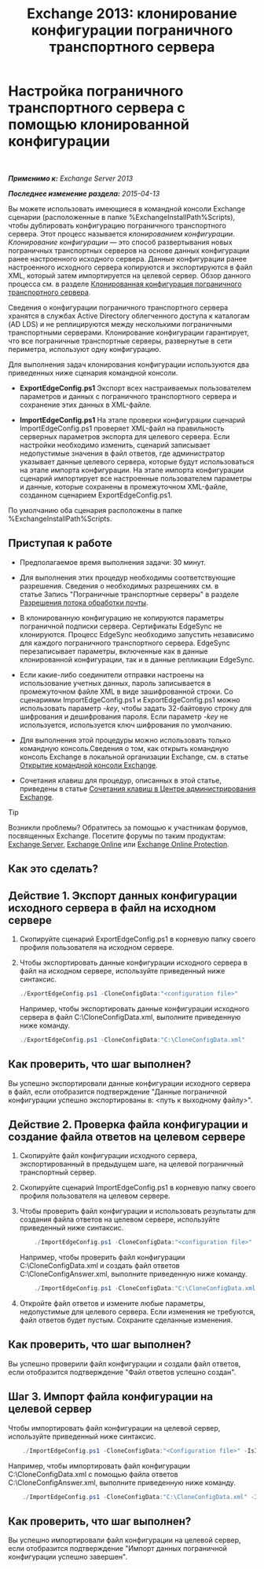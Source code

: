 ﻿---
title: 'Exchange 2013: клонирование конфигурации пограничного транспортного сервера'
TOCTitle: Настройка пограничного транспортного сервера с помощью клонированной конфигурации
ms:assetid: 0bbc83e3-e5e8-4480-a8a6-15f035360856
ms:mtpsurl: https://technet.microsoft.com/ru-ru/library/Aa996008(v=EXCHG.150)
ms:contentKeyID: 61183370
ms.date: 04/30/2018
mtps_version: v=EXCHG.150
ms.translationtype: HT
---

# Настройка пограничного транспортного сервера с помощью клонированной конфигурации

 

_**Применимо к:** Exchange Server 2013_

_**Последнее изменение раздела:** 2015-04-13_

Вы можете использовать имеющиеся в командной консоли Exchange сценарии (расположенные в папке %ExchangeInstallPath%Scripts), чтобы дублировать конфигурацию пограничного транспортного сервера. Этот процесс называется *клонированием конфигурации*. *Клонирование конфигурации* — это способ развертывания новых пограничных транспортных серверов на основе данных конфигурации ранее настроенного исходного сервера. Данные конфигурации ранее настроенного исходного сервера копируются и экспортируются в файл XML, который затем импортируется на целевой сервер. Обзор данного процесса см. в разделе [Клонированная конфигурация пограничного транспортного сервера](edge-transport-server-cloned-configuration-exchange-2013-help.md).

Сведения о конфигурации пограничного транспортного сервера хранятся в службах Active Directory облегченного доступа к каталогам (AD LDS) и не реплицируются между несколькими пограничными транспортными серверами. Клонирование конфигурации гарантирует, что все пограничные транспортные серверы, развернутые в сети периметра, используют одну конфигурацию.

Для выполнения задач клонирования конфигурации используются два приведенных ниже сценария командной консоли.

  - **ExportEdgeConfig.ps1** Экспорт всех настраиваемых пользователем параметров и данных с пограничного транспортного сервера и сохранение этих данных в XML-файле.

  - **ImportEdgeConfig.ps1** На этапе проверки конфигурации сценарий ImportEdgeConfig.ps1 проверяет XML-файл на правильность серверных параметров экспорта для целевого сервера. Если настройки необходимо изменить, сценарий записывает недопустимые значения в файл ответов, где администратор указывает данные целевого сервера, которые будут использоваться на этапе импорта конфигурации. На этапе импорта конфигурации сценарий импортирует все настроенные пользователем параметры и данные, которые сохранены в промежуточном XML-файле, созданном сценарием ExportEdgeConfig.ps1.

По умолчанию оба сценария расположены в папке %ExchangeInstallPath%Scripts.

## Приступая к работе

  - Предполагаемое время выполнения задачи: 30 минут.

  - Для выполнения этих процедур необходимы соответствующие разрешения. Сведения о необходимых разрешениях см. в статье Запись "Пограничные транспортные серверы" в разделе [Разрешения потока обработки почты](mail-flow-permissions-exchange-2013-help.md).

  - В клонированную конфигурацию не копируются параметры пограничной подписки сервера. Сертификаты EdgeSync не клонируются. Процесс EdgeSync необходимо запустить независимо для каждого пограничного транспортного сервера. EdgeSync перезаписывает параметры, включенные как в данные клонированной конфигурации, так и в данные репликации EdgeSync.

  - Если какие-либо соединители отправки настроены на использование учетных данных, пароль записывается в промежуточном файле XML в виде зашифрованной строки. Со сценариями ImportEdgeConfig.ps1 и ExportEdgeConfig.ps1 можно использовать параметр *-key*, чтобы задать 32-байтовую строку для шифрования и дешифрования пароля. Если параметр *-key* не используется, используется ключ шифрования по умолчанию.

  - Для выполнения этой процедуры можно использовать только командную консоль.Сведения о том, как открыть командную консоль Exchange в локальной организации Exchange, см. в статье [Открытие командной консоли Exchange](https://technet.microsoft.com/ru-ru/library/dd638134\(v=exchg.150\)).

  - Сочетания клавиш для процедур, описанных в этой статье, приведены в статье [Сочетания клавиш в Центре администрирования Exchange](keyboard-shortcuts-in-the-exchange-admin-center-exchange-online-protection-help.md).

> [!TIP]  
> Возникли проблемы? Обратитесь за помощью к участникам форумов, посвященных Exchange. Посетите форумы по таким продуктам: <a href="https://go.microsoft.com/fwlink/p/?linkid=60612">Exchange Server</a>, <a href="https://go.microsoft.com/fwlink/p/?linkid=267542">Exchange Online</a> или <a href="https://go.microsoft.com/fwlink/p/?linkid=285351">Exchange Online Protection</a>.


## Как это сделать?

## Действие 1. Экспорт данных конфигурации исходного сервера в файл на исходном сервере

1.  Скопируйте сценарий ExportEdgeConfig.ps1 в корневую папку своего профиля пользователя на исходном сервере.

2.  Чтобы экспортировать данные конфигурации исходного сервера в файл на исходном сервере, используйте приведенный ниже синтаксис.
    
    ```powershell
	./ExportEdgeConfig.ps1 -CloneConfigData:"<configuration file>"
	```
    
    Например, чтобы экспортировать данные конфигурации исходного сервера в файл C:\\CloneConfigData.xml, выполните приведенную ниже команду.
    
    ```powershell
	./ExportEdgeConfig.ps1 -CloneConfigData:"C:\CloneConfigData.xml"
	```

## Как проверить, что шаг выполнен?

Вы успешно экспортировали данные конфигурации исходного сервера в файл, если отобразится подтверждение "Данные пограничной конфигурации успешно экспортированы в: \<путь к выходному файлу\>".

## Действие 2. Проверка файла конфигурации и создание файла ответов на целевом сервере

1.  Скопируйте файл конфигурации исходного сервера, экспортированный в предыдущем шаге, на целевой пограничный транспортный сервер.

2.  Скопируйте сценарий ImportEdgeConfig.ps1 в корневую папку своего профиля пользователя на целевом сервере.

3.  Чтобы проверить файл конфигурации и использовать результаты для создания файла ответов на целевом сервере, используйте приведенный ниже синтаксис.
    ```powershell
        ./ImportEdgeConfig.ps1 -CloneConfigData:"<configuration file>" -IsImport $false -CloneConfigAnswer:"<answer file>"
    ```
    Например, чтобы проверить файл конфигурации C:\\CloneConfigData.xml и создать файл ответов C:\\CloneConfigAnswer.xml, выполните приведенную ниже команду.
    ```powershell
        ./ImportEdgeConfig.ps1 -CloneConfigData:"C:\CloneConfigData.xml" -IsImport $false -CloneConfigAnswer:"C:\CloneConfigAnswer.xml"
	```
4.  Откройте файл ответов и измените любые параметры, недопустимые для целевого сервера. Если изменения не требуются, файл ответов будет пустым. Сохраните сделанные изменения.

## Как проверить, что шаг выполнен?

Вы успешно проверили файл конфигурации и создали файл ответов, если отобразится подтверждение "Файл ответов успешно создан".

## Шаг 3. Импорт файла конфигурации на целевой сервер

Чтобы импортировать файл конфигурации на целевой сервер, используйте приведенный ниже синтаксис.
```powershell
    ./ImportEdgeConfig.ps1 -CloneConfigData:"<Configuration file>" -IsImport $true -CloneConfigAnswer:"<answer file>"
```
Например, чтобы импортировать файл конфигурации C:\\CloneConfigData.xml с помощью файла ответов C:\\CloneConfigAnswer.xml, выполните приведенную ниже команду.
```powershell
    ./ImportEdgeConfig.ps1 -CloneConfigData:"C:\CloneConfigData.xml" -IsImport $true -CloneConfigAnswer:"C:\CloneConfigAnswer.xml"
```
## Как проверить, что шаг выполнен?

Вы успешно импортировали файл конфигурации на целевой сервер, если отобразится подтверждение "Импорт данных пограничной конфигурации успешно завершен".

